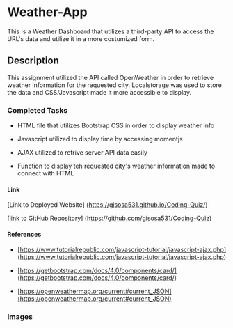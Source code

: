 # Weather-App
This is a Weather Dashboard that utilizes a third-party API to access the URL's data and utilize it in a more costumized form. 

## Description
This assignment utilized the API called OpenWeather in order to retrieve weather information for the requested city. Localstorage was used to store the data and CSS/Javascript made it more accessible to display.

### Completed Tasks

* HTML file that utilizes Bootstrap CSS in order to display weather info 

* Javascript utilized to display time by accessing momentjs

* AJAX utilized to retrive server API data easily

* Function to display teh requested city's weather information made to connect with HTML

#### Link

[Link to Deployed Website] (https://gisosa531.github.io/Coding-Quiz/)

[link to GitHub Repository] (https://github.com/gisosa531/Coding-Quiz)



#### References

* [https://www.tutorialrepublic.com/javascript-tutorial/javascript-ajax.php] (https://www.tutorialrepublic.com/javascript-tutorial/javascript-ajax.php)

* [https://getbootstrap.com/docs/4.0/components/card/] (https://getbootstrap.com/docs/4.0/components/card/)

* [https://openweathermap.org/current#current_JSON](https://openweathermap.org/current#current_JSON)


### Images


